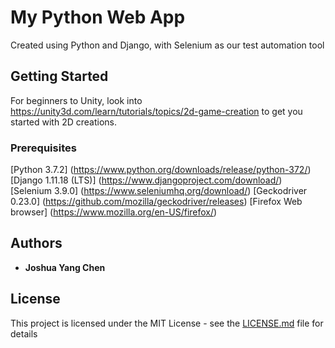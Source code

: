 # My Python Web App
Created using Python and Django, with Selenium as our test automation tool
## Getting Started
For beginners to Unity, look into https://unity3d.com/learn/tutorials/topics/2d-game-creation to get you started with 2D creations.
### Prerequisites
[Python 3.7.2] (https://www.python.org/downloads/release/python-372/)
[Django 1.11.18 (LTS)] (https://www.djangoproject.com/download/)
[Selenium 3.9.0] (https://www.seleniumhq.org/download/)
[Geckodriver 0.23.0] (https://github.com/mozilla/geckodriver/releases)
[Firefox Web browser] (https://www.mozilla.org/en-US/firefox/)
## Authors
* **Joshua Yang Chen**
## License
This project is licensed under the MIT License - see the [LICENSE.md](LICENSE.md) file for details